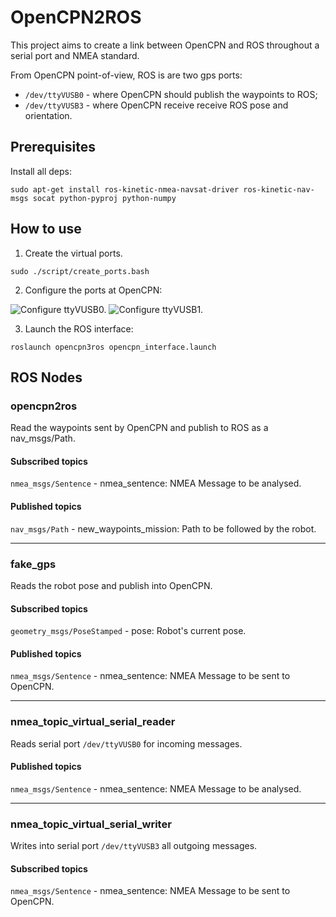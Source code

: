 OpenCPN2ROS
===========

This project aims to create a link between OpenCPN and ROS throughout a serial port and NMEA standard.

From OpenCPN point-of-view, ROS is are two gps ports:
  * `/dev/ttyVUSB0` - where OpenCPN should publish the waypoints to ROS;
  * `/dev/ttyVUSB3` - where OpenCPN receive receive ROS pose and orientation.


## Prerequisites
Install all deps:
```
sudo apt-get install ros-kinetic-nmea-navsat-driver ros-kinetic-nav-msgs socat python-pyproj python-numpy
```


## How to use

1. Create the virtual ports.

```
sudo ./script/create_ports.bash
```

2. Configure the ports at OpenCPN:

![Configure ttyVUSB0.](https://github.com/schvarcz/opencpn2ros/blob/master/docs/VUSB0.png?raw=true)
![Configure ttyVUSB1.](https://github.com/schvarcz/opencpn2ros/blob/master/docs/VUSB3.png?raw=true)

3. Launch the ROS interface:

```
roslaunch opencpn3ros opencpn_interface.launch
```

## ROS Nodes
### opencpn2ros
Read the waypoints sent by OpenCPN and publish to ROS as a nav_msgs/Path.

#### Subscribed topics
`nmea_msgs/Sentence` - nmea_sentence: NMEA Message to be analysed.
#### Published topics
`nav_msgs/Path` - new_waypoints_mission: Path to be followed by the robot.

___

### fake_gps
Reads the robot pose and publish into OpenCPN.
#### Subscribed topics
`geometry_msgs/PoseStamped` - pose: Robot's current pose.
#### Published topics
`nmea_msgs/Sentence` - nmea_sentence: NMEA Message to be sent to OpenCPN.

___

### nmea_topic_virtual_serial_reader
Reads serial port `/dev/ttyVUSB0` for incoming messages.
#### Published topics
`nmea_msgs/Sentence` - nmea_sentence: NMEA Message to be analysed.

___

### nmea_topic_virtual_serial_writer
Writes into serial port `/dev/ttyVUSB3` all outgoing messages.
#### Subscribed topics
`nmea_msgs/Sentence` - nmea_sentence: NMEA Message to be sent to OpenCPN.

